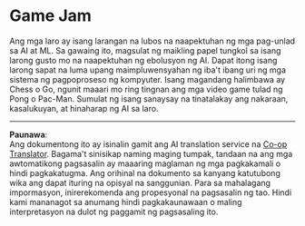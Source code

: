 <!--
CO_OP_TRANSLATOR_METADATA:
{
  "original_hash": "702dc1df5d0285dbe4d04bee982d183e",
  "translation_date": "2025-08-28T02:37:15+00:00",
  "source_file": "lessons/1-Intro/assignment.md",
  "language_code": "tl"
}
-->
# Game Jam

Ang mga laro ay isang larangan na lubos na naapektuhan ng mga pag-unlad sa AI at ML. Sa gawaing ito, magsulat ng maikling papel tungkol sa isang larong gusto mo na naapektuhan ng ebolusyon ng AI. Dapat itong isang larong sapat na luma upang maimpluwensyahan ng iba't ibang uri ng mga sistema ng pagpoproseso ng kompyuter. Isang magandang halimbawa ay Chess o Go, ngunit maaari mo ring tingnan ang mga video game tulad ng Pong o Pac-Man. Sumulat ng isang sanaysay na tinatalakay ang nakaraan, kasalukuyan, at hinaharap ng AI sa laro.

---

**Paunawa**:  
Ang dokumentong ito ay isinalin gamit ang AI translation service na [Co-op Translator](https://github.com/Azure/co-op-translator). Bagama't sinisikap naming maging tumpak, tandaan na ang mga awtomatikong pagsasalin ay maaaring maglaman ng mga pagkakamali o hindi pagkakatugma. Ang orihinal na dokumento sa kanyang katutubong wika ang dapat ituring na opisyal na sanggunian. Para sa mahalagang impormasyon, inirerekomenda ang propesyonal na pagsasalin ng tao. Hindi kami mananagot sa anumang hindi pagkakaunawaan o maling interpretasyon na dulot ng paggamit ng pagsasaling ito.
